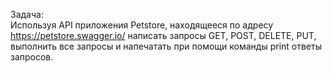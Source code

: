 Задача:  
Используя API приложения Petstore, находящееся по адресу  https://petstore.swagger.io/  написать запросы GET, POST, DELETE, PUT, выполнить все запросы и напечатать при помощи команды print ответы запросов.
